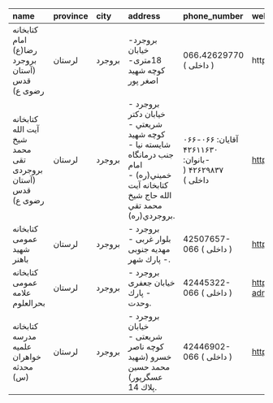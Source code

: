 | name                                                      | province   | city   | address                                                                                                                            | phone_number                                              | website                                |
|:----------------------------------------------------------|:-----------|:-------|:-----------------------------------------------------------------------------------------------------------------------------------|:----------------------------------------------------------|:---------------------------------------|
| کتابخانه امام رضا(ع) بروجرد (آستان قدس رضوی ع)            | لرستان     | بروجرد | بروجرد-خیابان 18متری-کوچه شهید اصغر پور                                                                                            | 066،42629770 ( داخلی  )                                   | http://                                |
| كتابخانه آیت الله شیخ محمد تقی بروجردی (آستان قدس رضوی ع) | لرستان     | بروجرد | بروجرد - خيابان دكتر شريعتي - كوچه شهيد شايسته نيا - جنب درمانگاه امام خميني(ره) - كتابخانه آيت الله حاج شيخ محمد تقي بروجردي(ره). | ۰۶۶-۰۶۶ آقایان:  ۴۲۶۱۱۶۳۰ -بانوان:   ۴۲۶۲۹۸۳۷  ( داخلی  ) | http://aqlibrary.org                   |
| كتابخانه عمومی شهید باهنر                                 | لرستان     | بروجرد | بروجرد - بلوار غربی - مهدیه جنوبی - پارك شهر.                                                                                      | 42507657-066 ( داخلی  )                                   | http://lorestanpl.ir                   |
| كتابخانه عمومی علامه بحرالعلوم                            | لرستان     | بروجرد | بروجرد - خیابان جعفری - پارك وحدت.                                                                                                 | 42445322-066 ( داخلی  )                                   | http://borujerdpl-admin.persianblog.ir |
| كتابخانه مدرسه علمیه خواهران محدثه (س)                    | لرستان     | بروجرد | بروجرد - خیابان شریعتی - كوچه ناصر خسرو (شهید محمد حسین عسگرپور) پلاك 14.                                                          | 42446902-066 ( داخلی  )                                   | http://lib.whc.ir                      |